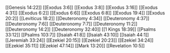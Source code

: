 [[Genesis 14:22]]
[[Exodus 3:6]]
[[Exodus 3:8]]
[[Exodus 3:16]]
[[Exodus 4:31]]
[[Exodus 6:2]]
[[Exodus 6:6]]
[[Exodus 6:8]]
[[Exodus 19:4]]
[[Exodus 20:2]]
[[Leviticus 18:2]]
[[Deuteronomy 4:34]]
[[Deuteronomy 4:37]]
[[Deuteronomy 7:6]]
[[Deuteronomy 7:7]]
[[Deuteronomy 11:2]]
[[Deuteronomy 14:2]]
[[Deuteronomy 32:40]]
[[1 Kings 18:39]]
[[Psalms 33:12]]
[[Psalms 103:7]]
[[Isaiah 41:8]]
[[Isaiah 43:10]]
[[Isaiah 44:1]]
[[Jeremiah 33:24]]
[[Ezekiel 20:15]]
[[Ezekiel 20:23]]
[[Ezekiel 34:24]]
[[Ezekiel 35:11]]
[[Ezekiel 47:14]]
[[Mark 13:20]]
[[Revelation 10:5]]
